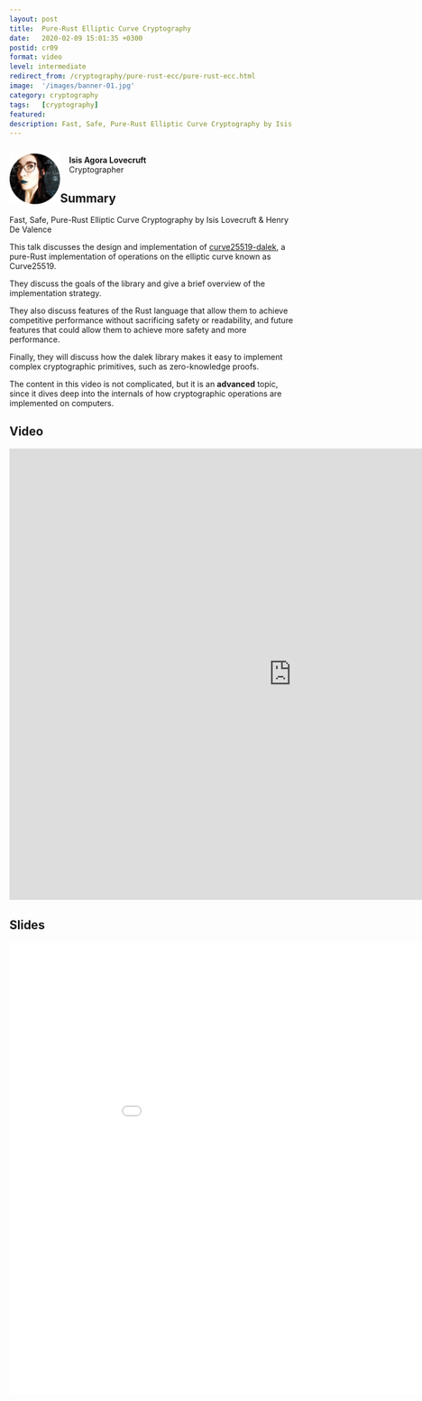 ```yaml
---
layout: post
title:  Pure-Rust Elliptic Curve Cryptography
date:   2020-02-09 15:01:35 +0300
postid: cr09
format: video
level: intermediate
redirect_from: /cryptography/pure-rust-ecc/pure-rust-ecc.html
image:  '/images/banner-01.jpg'
category: cryptography
tags:   [cryptography]
featured:
description: Fast, Safe, Pure-Rust Elliptic Curve Cryptography by Isis Lovecruft & Henry De Valence.
---
```


<div>
  <p style="float: left;">
    <img src="/images/cryptography/pure-rust-ecc/isis-agora-lovecruft.png" width="90" />
  </p>
  <p>
    <br>
    &nbsp;&nbsp;&nbsp;&nbsp;<strong>Isis Agora Lovecruft</strong><br>
    &nbsp;&nbsp;&nbsp;&nbsp;Cryptographer
    <br>
  </p>
</div>



## Summary

Fast, Safe, Pure-Rust Elliptic Curve Cryptography by Isis Lovecruft & Henry De Valence

This talk discusses the design and implementation of
[curve25519-dalek](https://github.com/dalek-cryptography/curve25519-dalek), a pure-Rust implementation of operations on
the elliptic curve known as Curve25519.

They discuss the goals of the library and give a brief overview of the implementation strategy.

They also discuss features of the Rust language that allow them to achieve competitive performance without sacrificing
safety or readability, and future features that could allow them to achieve more safety and more performance.

Finally, they will discuss how the dalek library makes it easy to implement complex cryptographic primitives, such as
zero-knowledge proofs.

The content in this video is not complicated, but it is an **advanced** topic, since it dives deep into the internals of
how cryptographic operations are implemented on computers.

## Video

<iframe width="1000" height="800" src="https://www.youtube-nocookie.com/embed/tH_pdYyqK4o" frameborder="0" allow="accelerometer; autoplay; encrypted-media; gyroscope; picture-in-picture" allowfullscreen></iframe>


## Slides

<embed src="/images/cryptography/pure-rust-ecc/Fast Safe Pure-Rust Elliptic Curve Cryptography (Slides).pdf"
type="application/pdf" width="1000" height="800" />

<br>
